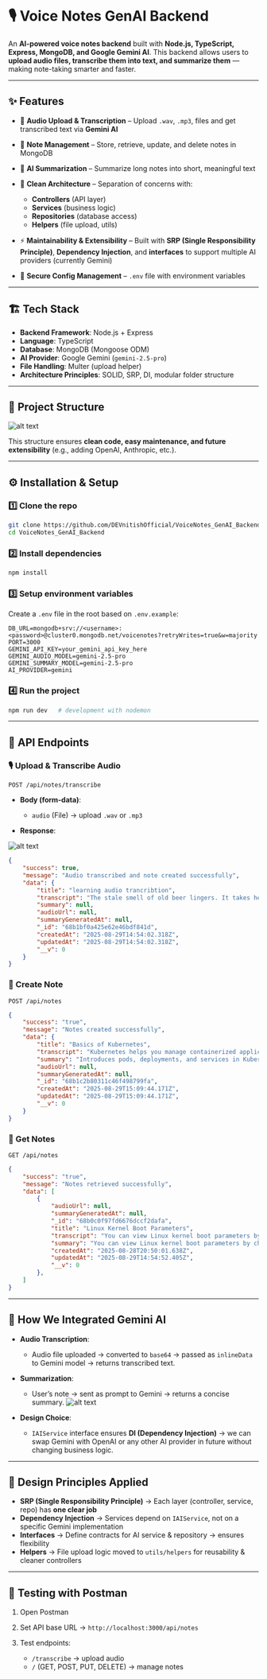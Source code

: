 
# 🎙️ Voice Notes GenAI Backend

An **AI-powered voice notes backend** built with **Node.js, TypeScript, Express, MongoDB, and Google Gemini AI**.
This backend allows users to **upload audio files, transcribe them into text, and summarize them** — making note-taking smarter and faster.

---

## ✨ Features

* 📌 **Audio Upload & Transcription** – Upload `.wav`, `.mp3`, files and get transcribed text via **Gemini AI**
* 📝 **Note Management** – Store, retrieve, update, and delete notes in MongoDB
* 📖 **AI Summarization** – Summarize long notes into short, meaningful text
* 🧩 **Clean Architecture** – Separation of concerns with:

  * **Controllers** (API layer)
  * **Services** (business logic)
  * **Repositories** (database access)
  * **Helpers** (file upload, utils)
* ⚡ **Maintainability & Extensibility** – Built with **SRP (Single Responsibility Principle)**, **Dependency Injection**, and **interfaces** to support multiple AI providers (currently Gemini)
* 🔑 **Secure Config Management** – `.env` file with environment variables

---

## 🏗️ Tech Stack

* **Backend Framework**: Node.js + Express
* **Language**: TypeScript
* **Database**: MongoDB (Mongoose ODM)
* **AI Provider**: Google Gemini (`gemini-2.5-pro`)
* **File Handling**: Multer (upload helper)
* **Architecture Principles**: SOLID, SRP, DI, modular folder structure

---

## 📂 Project Structure

![alt text](image.png)

This structure ensures **clean code, easy maintenance, and future extensibility** (e.g., adding OpenAI, Anthropic, etc.).

---

## ⚙️ Installation & Setup

### 1️⃣ Clone the repo

```bash
git clone https://github.com/DEVnitishOfficial/VoiceNotes_GenAI_Backend.git
cd VoiceNotes_GenAI_Backend
```

### 2️⃣ Install dependencies

```bash
npm install
```

### 3️⃣ Setup environment variables

Create a `.env` file in the root based on `.env.example`:

```env
DB_URL=mongodb+srv://<username>:<password>@cluster0.mongodb.net/voicenotes?retryWrites=true&w=majority
PORT=3000
GEMINI_API_KEY=your_gemini_api_key_here
GEMINI_AUDIO_MODEL=gemini-2.5-pro
GEMINI_SUMMARY_MODEL=gemini-2.5-pro
AI_PROVIDER=gemini
```

### 4️⃣ Run the project

```bash
npm run dev   # development with nodemon
```

---

## 🚀 API Endpoints

### 🎙️ Upload & Transcribe Audio

`POST /api/notes/transcribe`

* **Body (form-data)**:

  * `audio` (File) → upload `.wav` or `.mp3`
* **Response**:

![alt text](image-2.png)
```json
{
    "success": true,
    "message": "Audio transcribed and note created successfully",
    "data": {
        "title": "learning audio trancribtion",
        "transcript": "The stale smell of old beer lingers. It takes heat to bring out the odor. A cold dip restores health and zest. A salt pickle tastes fine with ham. Tacos al pastor are my favorite. A zestful food is the hot cross bun.",
        "summary": null,
        "audioUrl": null,
        "summaryGeneratedAt": null,
        "_id": "68b1bf0a425e62e46bdf841d",
        "createdAt": "2025-08-29T14:54:02.318Z",
        "updatedAt": "2025-08-29T14:54:02.318Z",
        "__v": 0
    }
}
```

### 📖 Create Note

`POST /api/notes`

```json
{
    "success": "true",
    "message": "Notes created successfully",
    "data": {
        "title": "Basics of Kubernetes",
        "transcript": "Kubernetes helps you manage containerized applications. You need to learn about pods, deployments, and services before moving to advanced topics like ingress and volumes.",
        "summary": "Introduces pods, deployments, and services in Kubernetes.",
        "audioUrl": null,
        "summaryGeneratedAt": null,
        "_id": "68b1c2b80311c46f498799fa",
        "createdAt": "2025-08-29T15:09:44.171Z",
        "updatedAt": "2025-08-29T15:09:44.171Z",
        "__v": 0
    }
}
```

### 📜 Get Notes

`GET /api/notes`

```json
{
    "success": "true",
    "message": "Notes retrieved successfully",
    "data": [
        {
            "audioUrl": null,
            "summaryGeneratedAt": null,
            "_id": "68b0c0f97fd6676dccf2dafa",
            "title": "Linux Kernel Boot Parameters",
            "transcript": "You can view Linux kernel boot parameters by checking proc/cmdline or using dmesg. Modifying GRUB config allows you to change boot-time options.",
            "summary": "You can view Linux kernel boot parameters by checking the `/proc/cmdline` file or using the `dmesg` command. To change these boot options, you must modify the GRUB configuration file. This process gives you control over how the system starts up.",
            "createdAt": "2025-08-28T20:50:01.638Z",
            "updatedAt": "2025-08-29T14:54:52.405Z",
            "__v": 0
        },
    ]
}

```

---

## 🧠 How We Integrated Gemini AI

* **Audio Transcription**:

  * Audio file uploaded → converted to `base64` → passed as `inlineData` to Gemini model → returns transcribed text.

* **Summarization**:

  * User’s note → sent as prompt to Gemini → returns a concise summary.
  ![alt text](image-1.png)

* **Design Choice**:

  * `IAIService` interface ensures **DI (Dependency Injection)** → we can swap Gemini with OpenAI or any other AI provider in future without changing business logic.

---

## 🔑 Design Principles Applied

* **SRP (Single Responsibility Principle)** → Each layer (controller, service, repo) has **one clear job**
* **Dependency Injection** → Services depend on `IAIService`, not on a specific Gemini implementation
* **Interfaces** → Define contracts for AI service & repository → ensures flexibility
* **Helpers** → File upload logic moved to `utils/helpers` for reusability & cleaner controllers

---

## 🧪 Testing with Postman

1. Open Postman
2. Set API base URL → `http://localhost:3000/api/notes`
3. Test endpoints:

   * `/transcribe` → upload audio
   * `/` (GET, POST, PUT, DELETE) → manage notes
